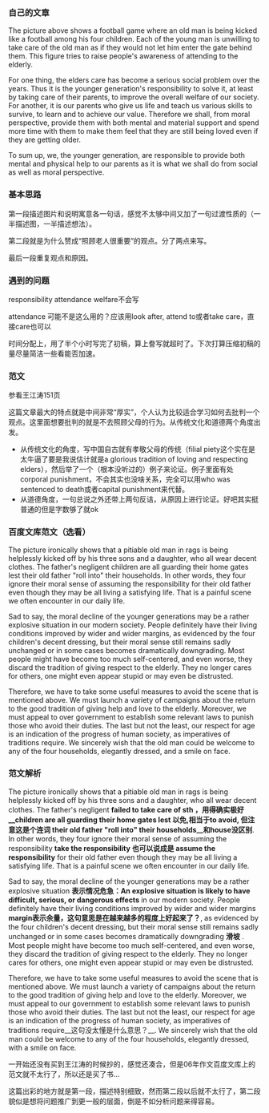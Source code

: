 ### 自己的文章

The picture above shows a football game where an old man is being kicked like a football among his four children. Each of the young man is unwilling to take care of the old man as if they would not let him enter the gate behind them. This figure tries to raise people's awareness of attending to the elderly. 

For one thing, the elders care has become a serious social problem over the years. Thus it is the younger generation's responsibility to solve it, at least by taking care of their parents, to improve the overall welfare of our society. For another, it is our parents who give us life and teach us various skills to survive, to learn and to achieve our value. Therefore we shall, from moral perspective, provide them with both mental and material support and spend more time with them to make them feel that they are still being loved even if they are getting older.

To sum up, we, the younger generation, are responsible to provide both mental and physical help to our parents as it is what we shall do from social as well as moral perspective. 

### 基本思路

第一段描述图片和说明寓意各一句话，感觉不太够中间又加了一句过渡性质的（一半描述图，一半描述想法）。

第二段就是为什么赞成“照顾老人很重要”的观点。分了两点来写。

最后一段重复观点和原因。

### 遇到的问题

responsibility attendance welfare不会写

attendance 可能不是这么用的？应该用look after, attend to或者take care，直接care也可以

时间分配上，用了半个小时写完了初稿，算上誊写就超时了。下次打算压缩初稿的量尽量简洁一些看能否加速。

### 范文

参看王江涛151页

这篇文章最大的特点就是中间非常“厚实”，个人认为比较适合学习如何去批判一个观点。这里面想要批判的就是不去照顾父母的行为。从传统文化和道德两个角度出发。

+ 从传统文化的角度，写中国自古就有孝敬父母的传统（filial piety这个实在是太牛逼了要是我说估计就是a glorious tradition of loving and respecting elders），然后举了一个（根本没听过的）例子来论证。例子里面有处corporal punishment，不会其实也没啥关系，完全可以用who was sentenced to death或者capital punishment来代替。
+ 从道德角度，一句总说之外还带上两句反诘，从原因上进行论证。好吧其实挺普通的但是字数够了就ok



### 百度文库范文（选看）

The picture ironically shows that a pitiable old man in rags is being helplessly kicked off by his three sons and a daughter, who all wear decent clothes. The father's negligent children are all guarding their home gates lest their old father "roll into" their households. In other words, they four ignore their moral sense of assuming the responsibility for their old father even though they may be all living a satisfying life. That is a painful scene we often encounter in our daily life.

Sad to say, the moral decline of the younger generations may be a rather explosive situation in our modern society. People definitely have their living conditions improved by wider and wider margins, as evidenced by the four children's decent dressing, but their moral sense still remains sadly unchanged or in some cases becomes dramatically downgrading. Most people might have become too much self-centered, and even worse,  they discard the tradition of giving respect to the elderly. They no longer cares for others, one might even appear stupid or may even be distrusted.

Therefore, we have to take some useful measures to avoid the scene that is mentioned above. We must launch a variety of campaigns about the return to the good tradition of giving help and love to the elderly. Moreover, we must appeal to over government to establish some relevant laws to punish those who avoid their duties. The last but not the least, our respect for age is an indication of the progress of human society, as imperatives of traditions require. We sincerely wish that the old man could be welcome to any of the four households, elegantly dressed, and a smile on face.

### 范文解析

The picture ironically shows that a pitiable old man in rags is being helplessly kicked off by his three sons and a daughter, who all wear decent clothes. The father's negligent __failed to take care of sth ，用得确实极好__children are all guarding their home gates lest __以免,相当于to avoid, 但注意这是个连词__ their old father "roll into" their households__和house没区别__. In other words, they four ignore their moral sense of assuming the responsibility __take the responsibility 也可以说成是 assume the responsibility__ for their old father even though they may be all living a satisfying life. That is a painful scene we often encounter in our daily life.

Sad to say, the moral decline of the younger generations may be a rather explosive situation __表示情况危急：An explosive situation is likely to have difficult, serious, or dangerous effects__ in our modern society. People definitely have their living conditions improved by wider and wider margins __margin表示余量，这句意思是在越来越多的程度上好起来了？__, as evidenced by the four children's decent dressing, but their moral sense still remains sadly unchanged or in some cases becomes dramatically downgrading __滑坡__ . Most people might have become too much self-centered, and even worse,  they discard the tradition of giving respect to the elderly. They no longer cares for others, one might even appear stupid or may even be distrusted.

Therefore, we have to take some useful measures to avoid the scene that is mentioned above. We must launch a variety of campaigns about the return to the good tradition of giving help and love to the elderly. Moreover, we must appeal to our government to establish some relevant laws to punish those who avoid their duties. The last but not the least, our respect for age is an indication of the progress of human society, as imperatives of traditions require__这句没太懂是什么意思？__. We sincerely wish that the old man could be welcome to any of the four households, elegantly dressed, with a smile on face.

一开始还没有买到王江涛的时候抄的，感觉还凑合，但是06年作文百度文库上的范文就不太行了，所以还是买了书...

这篇出彩的地方就是第一段，描述特别细致，然而第二段以后就不太行了，第二段貌似是想将问题推广到更一般的层面，倒是不如分析问题来得容易。